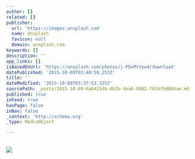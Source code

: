 ```yaml
---
author: []
related: []
publisher:
  url: 'https://images.unsplash.com'
  name: Unsplash
  favicon: null
  domain: unsplash.com
keywords: []
description: ''
app_links: []
isBasedOnUrl: 'https://unsplash.com/photos/j-PDxMrVyw4/download'
datePublished: '2015-10-09T03:40:58.253Z'
title: ''
dateModified: '2015-10-09T03:37:53.325Z'
sourcePath: _posts/2015-10-09-6a64254b-db2b-4ea6-8962-7016f9d864ae.md
published: true
inFeed: true
hasPage: false
inNav: false
_context: 'http://schema.org'
_type: MediaObject

---
```

<article style=""><h1></h1><p></p><img src="https://images.unsplash.com/photo-1415125721330-116ba2f81152?q=80&amp;fm=jpg&amp;s=eaae0cad7dc3f6d9623b98e42c1a1c12" /></article>